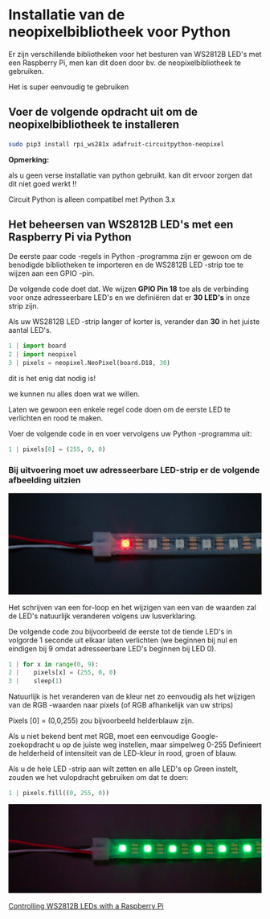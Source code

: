 # Installatie van de neopixelbibliotheek voor Python

Er zijn verschillende bibliotheken voor het besturen van WS2812B LED's met een Raspberry Pi, men kan dit doen door bv. de neopixelbibliotheek te gebruiken.

Het is super eenvoudig te gebruiken

## Voer de volgende opdracht uit om de neopixelbibliotheek te installeren

```bash
sudo pip3 install rpi_ws281x adafruit-circuitpython-neopixel
```

**Opmerking:**

als u geen verse installatie van python gebruikt.
kan dit ervoor zorgen dat dit niet goed werkt !!

Circuit Python is alleen compatibel met Python 3.x

## Het beheersen van WS2812B LED's met een Raspberry Pi via Python

De eerste paar code -regels in  Python -programma zijn er gewoon om de benodigde bibliotheken te importeren en de WS2812B LED -strip toe te wijzen aan een GPIO -pin.

De volgende code doet dat.
We wijzen **GPIO Pin 18** toe als de verbinding voor onze adresseerbare LED's en we definiëren dat er **30 LED's** in onze strip zijn.

Als uw WS2812B LED -strip langer of korter is, verander dan **30** in het juiste aantal LED's.

```python
1 | import board
2 | import neopixel
3 | pixels = neopixel.NeoPixel(board.D18, 30)
```

dit is het enig dat nodig is!

we kunnen nu alles doen wat we willen.

Laten we gewoon een enkele regel code doen om de eerste LED te verlichten en rood te maken.

Voer de volgende code in en voer vervolgens uw Python -programma uit:

```python
1 | pixels[0] = (255, 0, 0)
```

### Bij uitvoering moet uw adresseerbare LED-strip er de volgende afbeelding uitzien

![ledstrip rood.jpg](<pi led configuraties/ledstrip rood.jpg>)

Het schrijven van een for-loop en het wijzigen van een van de waarden zal de LED's natuurlijk veranderen volgens uw lusverklaring.

 De volgende code zou bijvoorbeeld de eerste tot de tiende LED's in volgorde 1 seconde uit elkaar laten verlichten (we beginnen bij nul en eindigen bij 9 omdat adresseerbare LED's beginnen bij LED 0).

```python
1 | for x in range(0, 9):
2 |    pixels[x] = (255, 0, 0)
3 |    sleep(1)
```

Natuurlijk is het veranderen van de kleur net zo eenvoudig als het wijzigen van de RGB -waarden naar pixels (of RGB afhankelijk van uw strips)

Pixels [0] = (0,0,255) zou bijvoorbeeld helderblauw zijn.

 Als u niet bekend bent met RGB, moet een eenvoudige Google-zoekopdracht u op de juiste weg instellen, maar simpelweg 0-255 Definieert de helderheid of intensiteit van de LED-kleur in rood, groen of blauw.

Als u de hele LED -strip aan wilt zetten en alle LED's op Green instelt, zouden we het vulopdracht gebruiken om dat te doen:

```python
1 | pixels.fill((0, 255, 0))
```

![ledstrip groen.jpg](<pi led configuraties/ledstrip groen.jpg>)

[Controlling WS2812B LEDs with a Raspberry Pi](https://www.thegeekpub.com/16187/controlling-ws2812b-leds-with-a-raspberry-pi/)
